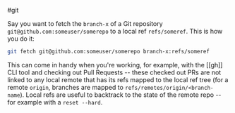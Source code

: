 #git 

Say you want to fetch the `branch-x` of a Git repository `git@github.com:someuser/somerepo` to a local ref `refs/someref`. This is how you do it:
```sh
git fetch git@github.com:someuser/somerepo branch-x:refs/someref
```

This can come in handy when you're working, for example, with the [[gh]] CLI tool and checking out Pull Requests -- these checked out PRs are not linked to any local remote that has its refs mapped to the local ref tree (for a remote `origin`, branches are mapped to `refs/remotes/origin/<branch-name`). Local refs are useful to backtrack to the state of the remote repo -- for example with a `reset --hard`.
